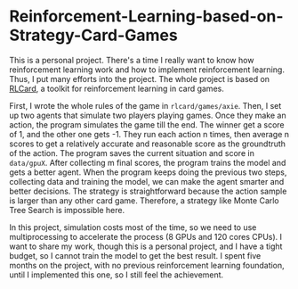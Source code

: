 # Reinforcement-Learning-based-on-Strategy-Card-Games



This is a personal project. There's a time I really want to know how reinforcement learning work and how to implement reinforcement learning. Thus, I put many efforts into the project. The whole project is based on [RLCard](https://rlcard.org/), a toolkit for reinforcement learning in card games.

First, I wrote the whole rules of the game in `rlcard/games/axie`. Then, I set up two agents that simulate two players playing games. Once they make an action, the program simulates the game till the end. The winner get a score of 1, and the other one gets -1. They run each action n times, then average n scores to get a relatively accurate and reasonable score as the groundtruth of the action. The program saves the current situation and score in `data/gpuX`. After collecting m final scores, the program trains the model and gets a better agent. When the program keeps doing the previous two steps, collecting data and training the model, we can make the agent smarter and better decisions. The strategy is straightforward because the action sample is larger than any other card game. Therefore, a strategy like Monte Carlo Tree Search is impossible here.

In this project, simulation costs most of the time, so we need to use multiprocessing to accelerate the process (8 GPUs and 120 cores CPUs). I want to share my work, though this is a personal project, and I have a tight budget, so I cannot train the model to get the best result. I spent five months on the project, with no previous reinforcement learning foundation, until I implemented this one, so I still feel the achievement. 
